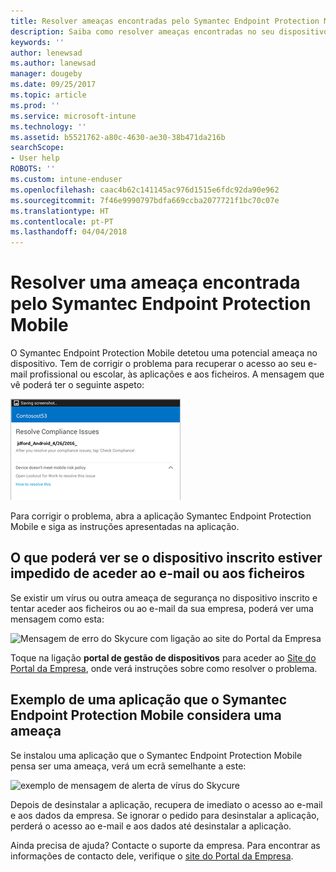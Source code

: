 ```yaml
---
title: Resolver ameaças encontradas pelo Symantec Endpoint Protection Mobile para Android | Documentos da Microsoft
description: Saiba como resolver ameaças encontradas no seu dispositivo Android.
keywords: ''
author: lenewsad
ms.author: lanewsad
manager: dougeby
ms.date: 09/25/2017
ms.topic: article
ms.prod: ''
ms.service: microsoft-intune
ms.technology: ''
ms.assetid: b5521762-a80c-4630-ae30-38b471da216b
searchScope:
- User help
ROBOTS: ''
ms.custom: intune-enduser
ms.openlocfilehash: caac4b62c141145ac976d1515e6fdc92da90e962
ms.sourcegitcommit: 7f46e9990797bdfa669ccba2077721f1bc70c07e
ms.translationtype: HT
ms.contentlocale: pt-PT
ms.lasthandoff: 04/04/2018
---
```

# <a name="resolve-a-threat-found-by-symantec-endpoint-protection-mobile"></a>Resolver uma ameaça encontrada pelo Symantec Endpoint Protection Mobile

O Symantec Endpoint Protection Mobile detetou uma potencial ameaça no dispositivo. Tem de corrigir o problema para recuperar o acesso ao seu e-mail profissional ou escolar, às aplicações e aos ficheiros. A mensagem que vê poderá ter o seguinte aspeto:

![O Skycure encontrou uma ameaça no dispositivo](./media/lookout-threat-found-android.png)

Para corrigir o problema, abra a aplicação Symantec Endpoint Protection Mobile e siga as instruções apresentadas na aplicação.

## <a name="what-you-might-see-if-your-enrolled-device-is-blocked-from-accessing-email-or-files"></a>O que poderá ver se o dispositivo inscrito estiver impedido de aceder ao e-mail ou aos ficheiros

Se existir um vírus ou outra ameaça de segurança no dispositivo inscrito e tentar aceder aos ficheiros ou ao e-mail da sua empresa, poderá ver uma mensagem como esta:

![Mensagem de erro do Skycure com ligação ao site do Portal da Empresa](./media/skycure-list-of-potential-issues-android.png)

Toque na ligação **portal de gestão de dispositivos** para aceder ao [Site do Portal da Empresa](https://portal.manage.microsoft.com#HelpDeskDialog), onde verá instruções sobre como resolver o problema.

## <a name="example-of-an-app-that-symantec-endpoint-protection-mobile-sees-as-a-threat"></a>Exemplo de uma aplicação que o Symantec Endpoint Protection Mobile considera uma ameaça

Se instalou uma aplicação que o Symantec Endpoint Protection Mobile pensa ser uma ameaça, verá um ecrã semelhante a este:

![exemplo de mensagem de alerta de vírus do Skycure](./media/skycure-virus-alert-android.png)

Depois de desinstalar a aplicação, recupera de imediato o acesso ao e-mail e aos dados da empresa. Se ignorar o pedido para desinstalar a aplicação, perderá o acesso ao e-mail e aos dados até desinstalar a aplicação.

Ainda precisa de ajuda? Contacte o suporte da empresa. Para encontrar as informações de contacto dele, verifique o [site do Portal da Empresa](https://portal.manage.microsoft.com#HelpDeskDialog).

